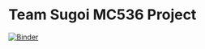 # Team Sugoi MC536 Project

[![Binder](https://mybinder.org/badge.svg)](https://mybinder.org/v2/gh/esdrasbrz/mc536-sugoi/master)
